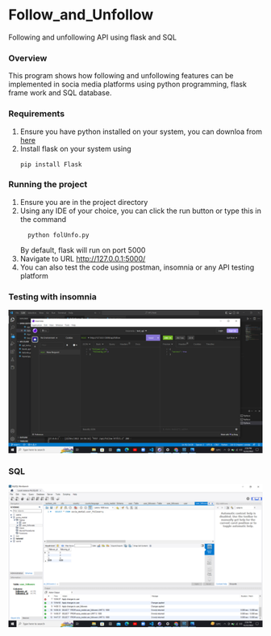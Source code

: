 # Follow_and_Unfollow
Following and unfollowing API using flask and SQL 

### Overview
This program shows how following and unfollowing features can be implemented in socia media platforms using python programming, flask frame work and SQL database.

### Requirements
1. Ensure you have python installed on your system, you can downloa from [here](https://www.python.org/downloads/)
2. Install flask on your system using 
    ```
    pip install Flask
    ```
### Running the project
1. Ensure you are in the project directory
2. Using any IDE of your choice, you can click the run button or type this in the command
      ```
        python folUnfo.py
      ```
      By default, flask will run on port 5000
3. Navigate to URL http://127.0.0.1:5000/
4. You can also test the code using postman, insomnia or any API testing platform

### Testing with insomnia
![insomnia.png](https://github.com/amaha2428/Follow_and_Unfollow/blob/main/insomnia.png)

### SQL
![SQL.png](https://github.com/amaha2428/Follow_and_Unfollow/blob/main/SQL.png)

